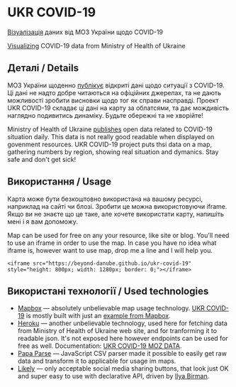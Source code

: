 # UKR COVID-19
[Візуалізація](https://beyond-danube.github.io/ukr-covid-19/) даних від  МОЗ України щодо COVID-19
  
[Visualizing](https://beyond-danube.github.io/ukr-covid-19/) COVID-19 data from Ministry of Health of Ukraine

## Деталі / Details
МОЗ України щоденно [публікує](https://covid19.gov.ua/analitichni-paneli-dashbordy) відкриті дані щодо ситуації з COVID-19. Ці дані не надто добре читаються на офіційних джерелах, та не дають можливості зробити висновки щодо тог як справи насправді. Проект UKR COVID-19 складає ці дані на карту за облатсями, та дає мождивість наглядно подивитись динаміку. Будьте обережні та не хворійте!
  
Ministry of Health of Ukraine [publishes](https://covid19.gov.ua/analitichni-paneli-dashbordy) open data related to COVID-19 situation daily. This data is not really good readable when displayed on govenment resources. UKR COVID-19 project puts thsi data on a map, gathering numbers by region, showing real situation and dymanics. Stay safe and don't get sick!

## Використання / Usage
Карта може бути безкоштовно використана на вашому ресурсі, наприклад на сайті чи блозі. Зробити це можна використовуючи iframe. Якщо ви не знаєте що це таке, але хочете використати карту, напишіть мені і я вам допоможу.
  
Map can be used for free on any your resource, like site or blog. You'll need to use an iframe in order to use the map. In case you have no idea what iframe is, however want to use map, drop me a line and I will help you.

`<iframe src="https://beyond-danube.github.io/ukr-covid-19" style="height: 800px; width: 1280px; border: 0;"></iframe>`

## Використані технології / Used technologies
* [Mapbox](https://www.mapbox.com) — absolutely unbelievable map usage technology. [UKR COVID-19](https://beyond-danube.github.io/ukr-covid-19/) is mostly built with just an [example from Mapbox](https://docs.mapbox.com/mapbox-gl-js/example/data-join/).
* [Heroku](https://heroku.com) — another unbelievable technology, used here for fetching data from Ministry of Health of Ukraine web site, and for tranforming it to readable json. It's not exposed here however endpoints can be used for free as well. Documentation: [UKR COVID-19 MOZ DATA](https://ukr-covid-19-moz-data.herokuapp.com/api-docs/).
* [Papa Parse](https://www.papaparse.com) — JavaScript CSV parser made it possible to easily get raw data and transform it to applicable for usage im maps.
* [Likely](https://github.com/NikolayRys/Likely) — only acceptable social media sharing buttons, that look just OK and super easy to use with declarative API, driven by [Ilya Birman](https://ilyabirman.net).
